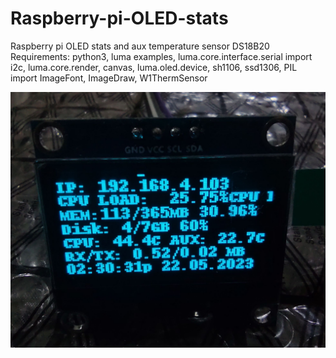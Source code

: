 # Raspberry-pi-OLED-stats
Raspberry pi OLED stats and aux temperature sensor DS18B20
Requirements: python3, luma examples, luma.core.interface.serial import i2c, 
luma.core.render, canvas,
 luma.oled.device, sh1106, ssd1306,
PIL import ImageFont, ImageDraw,
W1ThermSensor



![alt text](https://github.com/misjah/Raspberry-pi-OLED-stats/blob/main/IMG_20230522_143032632.jpg)
